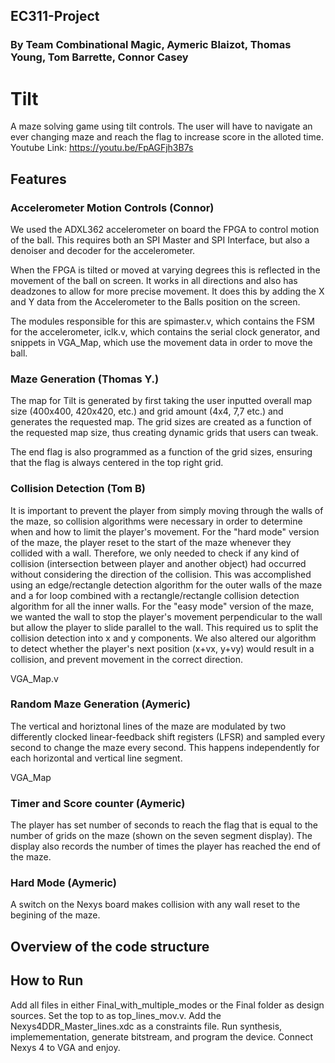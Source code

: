## EC311-Project
### By Team Combinational Magic, Aymeric Blaizot, Thomas Young, Tom Barrette, Connor Casey
# Tilt
A maze solving game using tilt controls. The user will have to navigate an ever changing maze and reach the flag to increase score in the alloted time.
Youtube Link: https://youtu.be/FpAGFjh3B7s
## Features

### Accelerometer Motion Controls (Connor)
  We used the ADXL362 accelerometer on board the FPGA to control motion of the ball. This requires both an SPI Master and SPI Interface, but also a denoiser and decoder for the accelerometer.

  When the FPGA is tilted or moved at varying degrees this is reflected in the movement of the ball on screen. It works in all directions and also has deadzones to allow for more precise movement. It does this by adding the X and Y data from the Accelerometer to the Balls position on the screen.

  The modules responsible for this are spimaster.v, which contains the FSM for the accelerometer, iclk.v, which contains the serial clock generator, and snippets in VGA_Map, which use the movement data in order to move the ball.

### Maze Generation (Thomas Y.)
  The map for Tilt is generated by first taking the user inputted overall map size (400x400, 420x420, etc.) and grid amount (4x4, 7,7 etc.) and generates the requested map. The grid sizes are created as a function of the requested map size, thus creating dynamic grids that users can tweak.

The end flag is also programmed as a function of the grid sizes, ensuring that the flag is always centered in the top right grid.

### Collision Detection (Tom B)
It is important to prevent the player from simply moving through the walls of the maze, so collision algorithms were necessary in order to determine when and how to limit the player's movement. For the "hard mode" version of the maze, the player reset to the start of the maze whenever they collided with a wall. Therefore, we only needed to check if any kind of collision (intersection between player and another object) had occurred without considering the direction of the collision. This was accomplished using an edge/rectangle detection algorithm for the outer walls of the maze and a for loop combined with a rectangle/rectangle collision detection algorithm for all the inner walls. For the "easy mode" version of the maze, we wanted the wall to stop the player's movement perpendicular to the wall but allow the player to slide parallel to the wall. This required us to split the collision detection into x and y components. We also altered our algorithm to detect whether the player's next position (x+vx, y+vy) would result in a collision, and prevent movement in the correct direction.

VGA_Map.v

### Random Maze Generation (Aymeric)
  The vertical and horiztonal lines of the maze are modulated by two differently clocked linear-feedback shift registers (LFSR) and sampled every second to change the maze every second. This happens independently for each horizontal and vertical line segment.  

VGA_Map

### Timer and Score counter (Aymeric)
The player has set number of seconds to reach the flag that is equal to the number of grids on the maze (shown on the seven segment display). The display also records the number of times the player has reached the end of the maze.

### Hard Mode (Aymeric)
A switch on the Nexys board makes collision with any wall reset to the begining of the maze.

## Overview of the code structure


## How to Run
Add all files in either Final_with_multiple_modes or the Final folder as design sources. Set the top to as top_lines_mov.v. Add the Nexys4DDR_Master_lines.xdc as a constraints file. Run synthesis, implemementation, generate bitstream, and program the device. Connect Nexys 4 to VGA and enjoy.

